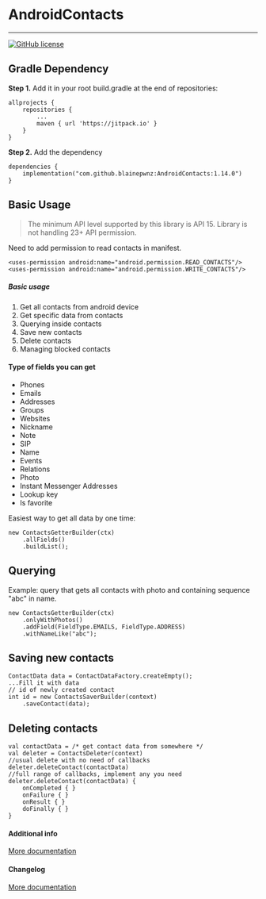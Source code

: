 AndroidContacts
===================
----------------------------------
[![GitHub license](https://img.shields.io/github/license/mashape/apistatus.svg)](https://github.com/blainepwnz/AndroidContacts/blob/master/LICENSE.txt)

Gradle Dependency
---------------------------
**Step 1.** Add it in your root build.gradle at the end of repositories:
```
allprojects {
	repositories {
		...
		maven { url 'https://jitpack.io' }
    }
}
```
**Step 2.** Add the dependency
```
dependencies {
	implementation("com.github.blainepwnz:AndroidContacts:1.14.0")
}
```


Basic Usage
------------------

>The minimum API level supported by this library is API 15.
>Library is not handling 23+ API permission.

Need to add permission to read contacts in manifest.
```
<uses-permission android:name="android.permission.READ_CONTACTS"/>
<uses-permission android:name="android.permission.WRITE_CONTACTS"/>
```

##### Basic usage
1. Get all contacts from android device
2. Get specific data from contacts
3. Querying inside contacts
4. Save new contacts
5. Delete contacts
5. Managing blocked contacts

#### Type of fields you can get

* Phones
* Emails
* Addresses
* Groups
* Websites
* Nickname
* Note
* SIP
* Name
* Events
* Relations
* Photo
* Instant Messenger Addresses
* Lookup key
* Is favorite

Easiest way to get all data by one time:
```
new ContactsGetterBuilder(ctx)
    .allFields()
    .buildList();
```

Querying
------------------

Example: query that gets all contacts with photo and containing sequence "abc" in name.
```
new ContactsGetterBuilder(ctx)
    .onlyWithPhotos()
    .addField(FieldType.EMAILS, FieldType.ADDRESS)
    .withNameLike("abc");
```

Saving new contacts
-------------------

```
ContactData data = ContactDataFactory.createEmpty();
...Fill it with data
// id of newly created contact
int id = new ContactsSaverBuilder(context)
    .saveContact(data);
```

Deleting contacts
-------------------

```
val contactData = /* get contact data from somewhere */
val deleter = ContactsDeleter(context)
//usual delete with no need of callbacks
deleter.deleteContact(contactData)
//full range of callbacks, implement any you need
deleter.deleteContact(contactData) {
    onCompleted { }
    onFailure { }
    onResult { }
    doFinally { }
}
```

#### Additional info
[More documentation](https://github.com/blainepwnz/AndroidContacts/wiki/Documentation)

#### Changelog
[More documentation](https://github.com/blainepwnz/AndroidContacts/blob/master/CHANGELOG.md)

